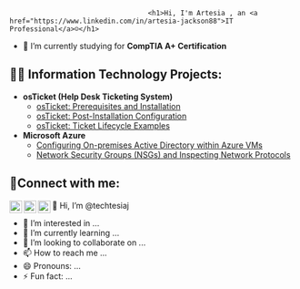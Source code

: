                                       <h1>Hi, I'm Artesia , an <a href="https://www.linkedin.com/in/artesia-jackson88">IT Professional</a>☺</h1>    
- 🌱 I’m currently studying for **CompTIA A+ Certification**


<h2>👨‍💻 Information Technology Projects:</h2>

- <b>osTicket (Help Desk Ticketing System)</b>
  - [osTicket: Prerequisites and Installation](https://github.com/techtesiaj/osticket-prereqs)
  - [osTicket: Post-Installation Configuration](https://github.com/techtesiaj/osticket--post-installation.git)
  - [osTicket: Ticket Lifecycle Examples](https://github.com/techtesiaj/ticket-lifecycle)
- <b>Microsoft Azure</b>
  - [Configuring On-premises Active Directory within Azure VMs](https://github.com/techtesiaj/configure-ad)
  - [Network Security Groups (NSGs) and Inspecting Network Protocols](https://github.com/techtesiaj/azure-network-protocols)

<h2>🤳Connect with me:</h2>

[<img align="left" alt="Josh | Twitter" width="22px" src="https://cdn.jsdelivr.net/npm/simple-icons@v3/icons/twitter.svg" />][twitter]
[<img align="left" alt="Josh | LinkedIn" width="22px" src="https://cdn.jsdelivr.net/npm/simple-icons@v3/icons/linkedin.svg" />][linkedin]
[<img align="left" alt="Josh | Instagram" width="22px" src="https://cdn.jsdelivr.net/npm/simple-icons@v3/icons/instagram.svg" />][instagram]

[twitter]: https://twitter.com/Josh
[instagram]: https://www.instagram.com/Josh
[linkedin]: https://linkedin.com/in/Josh

👋 Hi, I’m @techtesiaj
- 👀 I’m interested in ...
- 🌱 I’m currently learning ...
- 💞️ I’m looking to collaborate on ...
- 📫 How to reach me ...
- 😄 Pronouns: ...
- ⚡ Fun fact: ...

<!---
techtesiaj/techtesiaj is a ✨ special ✨ repository because its `README.md` (this file) appears on your GitHub profile.
You can click the Preview link to take a look at your changes.
--->
